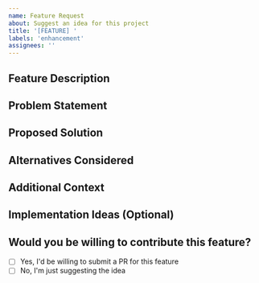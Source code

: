 ```yaml
---
name: Feature Request
about: Suggest an idea for this project
title: '[FEATURE] '
labels: 'enhancement'
assignees: ''
---
```


## Feature Description

<!-- A clear and concise description of the feature you're requesting -->

## Problem Statement

<!-- Describe the problem or limitation that this feature would address -->

## Proposed Solution

<!-- Describe the solution you'd like to see implemented -->

## Alternatives Considered

<!-- Describe any alternative solutions or features you've considered -->

## Additional Context

<!-- Add any other context, screenshots, or examples about the feature request here -->

## Implementation Ideas (Optional)

<!-- If you have ideas about how to implement this feature, share them here -->

## Would you be willing to contribute this feature?

<!-- Let us know if you'd be interested in implementing this feature yourself -->

- [ ] Yes, I'd be willing to submit a PR for this feature
- [ ] No, I'm just suggesting the idea
